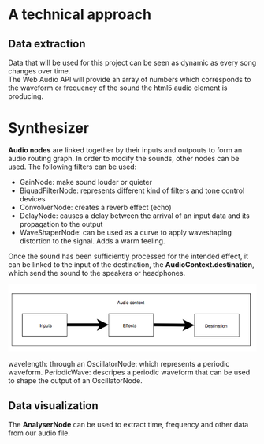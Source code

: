 # A technical approach

## Data extraction
Data that will be used for this project can be seen as dynamic as every song changes over time.  
The Web Audio API will provide an array of numbers which corresponds to the waveform or frequency of the sound the html5 audio element is producing.


# Synthesizer 
**Audio nodes** are linked together by their inputs and outpouts to form an audio routing graph. 
In order to modify the sounds, other nodes can be used. The following filters can be used: 
  * GainNode: make sound louder or quieter 
  * BiquadFilterNode: represents different kind of filters and tone control devices
  * ConvolverNode: creates a reverb effect (echo)
  * DelayNode: causes a delay between the arrival of an input data and its propagation to the output
  * WaveShaperNode: can be used as a curve to apply waveshaping distortion to the signal. Adds a warm feeling.
  
Once the sound has been sufficiently processed for the intended effect,
it can be linked to the input of the destination, the **AudioContext.destination**, which send the sound to the speakers or 
headphones.

![](doc/audiocontext.png)

wavelength: through an OscillatorNode: which represents a periodic waveform. 
PeriodicWave: descripes a periodic waveform that can be used to shape the output of an OscillatorNode.

## Data visualization
The **AnalyserNode** can be used to extract time, frequency and other data from our audio file.
